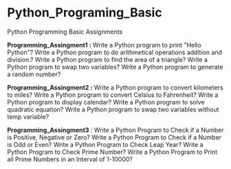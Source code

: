 # Python_Programing_Basic
Python Programming Basic Assignments

**Programming_Assingment1 :**
	Write a Python program to print "Hello Python"?
	Write a Python program to do arithmetical operations addition and division.?
	Write a Python program to find the area of a triangle?
	Write a Python program to swap two variables?
	Write a Python program to generate a random number?
	
**Programming_Assingment2 :**
	Write a Python program to convert kilometers to miles?
	Write a Python program to convert Celsius to Fahrenheit?
	Write a Python program to display calendar?
	Write a Python program to solve quadratic equation?
	Write a Python program to swap two variables without temp variable?
	
	
**Programming_Assingment3** :
	Write a Python Program to Check if a Number is Positive, Negative or Zero?
	Write a Python Program to Check if a Number is Odd or Even?
	Write a Python Program to Check Leap Year?
	Write a Python Program to Check Prime Number?
	Write a Python Program to Print all Prime Numbers in an Interval of 1-10000?
